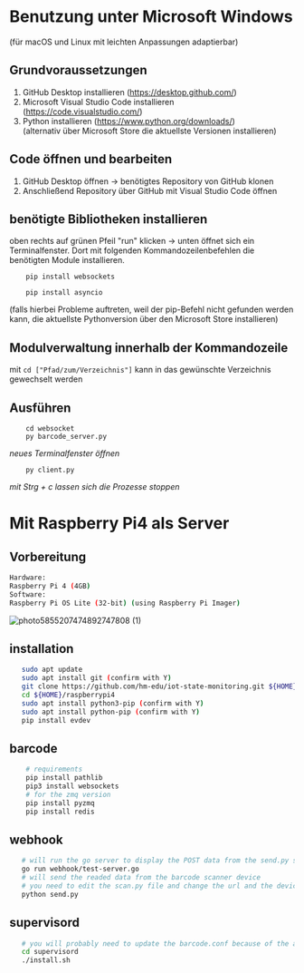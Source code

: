 # Benutzung unter Microsoft Windows 
(für macOS und Linux mit leichten Anpassungen adaptierbar)

## Grundvoraussetzungen
1. GitHub Desktop installieren (https://desktop.github.com/)
2. Microsoft Visual Studio Code installieren (https://code.visualstudio.com/)
3. Python installieren (https://www.python.org/downloads/)   
(alternativ über Microsoft Store die aktuellste Versionen installieren)

## Code öffnen und bearbeiten
1. GitHub Desktop öffnen -> benötigtes Repository von GitHub klonen
2. Anschließend Repository über GitHub mit  Visual Studio Code öffnen

## benötigte Bibliotheken installieren
 oben rechts auf grünen Pfeil "run" klicken -> unten öffnet sich ein Terminalfenster. Dort mit folgenden Kommandozeilenbefehlen die benötigten Module installieren.
 
	
		pip install websockets 
		 
		pip install asyncio 

(falls hierbei Probleme auftreten, weil der pip-Befehl nicht gefunden werden kann, die aktuellste Pythonversion über den Microsoft Store installieren)

## Modulverwaltung innerhalb der Kommandozeile
mit `cd ["Pfad/zum/Verzeichnis"]` kann in das gewünschte Verzeichnis gewechselt werden

## Ausführen
```	
	cd websocket
	py barcode_server.py
```
*neues Terminalfenster öffnen*

``` 
	py client.py
```

*mit Strg + c lassen sich die Prozesse stoppen*


# Mit Raspberry Pi4 als Server
## Vorbereitung
```bash
Hardware:
Raspberry Pi 4 (4GB)
Software:
Raspberry Pi OS Lite (32-bit) (using Raspberry Pi Imager)
```
![photo5855207474892747808 (1)](https://user-images.githubusercontent.com/32871117/98594021-5803fe80-22d4-11eb-87b4-eda33f4dc424.jpg)

## installation
```bash
   sudo apt update
   sudo apt install git (confirm with Y)
   git clone https://github.com/hm-edu/iot-state-monitoring.git ${HOME}raspberrypi4
   cd ${HOME}/raspberrypi4
   sudo apt install python3-pip (confirm with Y)
   sudo apt install python-pip (confirm with Y)
   pip install evdev
```

## barcode
```bash
    # requirements
    pip install pathlib
    pip3 install websockets
    # for the zmq version
    pip install pyzmq
    pip install redis
```

## webhook
```bash
   # will run the go server to display the POST data from the send.py script
   go run webhook/test-server.go
   # will send the readed data from the barcode scanner device
   # you need to edit the scan.py file and change the url and the device path
   python send.py
```

## supervisord
```bash
   # you will probably need to update the barcode.conf because of the application path if it will change
   cd supervisord
   ./install.sh
```
